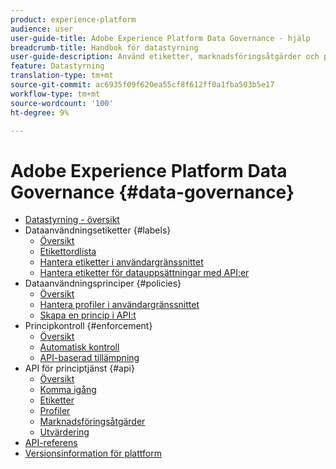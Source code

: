 ```yaml
---
product: experience-platform
audience: user
user-guide-title: Adobe Experience Platform Data Governance - hjälp
breadcrumb-title: Handbok för datastyrning
user-guide-description: Använd etiketter, marknadsföringsåtgärder och policyer för att begränsa användningen av data.
feature: Datastyrning
translation-type: tm+mt
source-git-commit: ac6935f09f620ea55cf8f612ff0a1fba503b5e17
workflow-type: tm+mt
source-wordcount: '100'
ht-degree: 9%

---
```



# Adobe Experience Platform Data Governance {#data-governance}

* [Datastyrning - översikt](home.md)
* Dataanvändningsetiketter {#labels}
   * [Översikt](labels/overview.md)
   * [Etikettordlista](labels/reference.md)
   * [Hantera etiketter i användargränssnittet](labels/user-guide.md)
   * [Hantera etiketter för datauppsättningar med API:er](labels/dataset-api.md)
* Dataanvändningsprinciper {#policies}
   * [Översikt](policies/overview.md)
   * [Hantera profiler i användargränssnittet](policies/user-guide.md)
   * [Skapa en princip i API:t](policies/create.md)
* Principkontroll {#enforcement}
   * [Översikt](enforcement/overview.md)
   * [Automatisk kontroll](enforcement/auto-enforcement.md)
   * [API-baserad tillämpning](enforcement/api-enforcement.md)
* API för principtjänst {#api}
   * [Översikt](api/overview.md)
   * [Komma igång](api/getting-started.md)
   * [Etiketter](api/labels.md)
   * [Profiler](api/policies.md)
   * [Marknadsföringsåtgärder](api/marketing-actions.md)
   * [Utvärdering](api/evaluation.md)
* [API-referens](https://www.adobe.io/apis/experienceplatform/home/api-reference.html#!acpdr/swagger-specs/dule-policy-service.yaml)
* [Versionsinformation för plattform](https://www.adobe.com/go/platform-release-notes-en)
